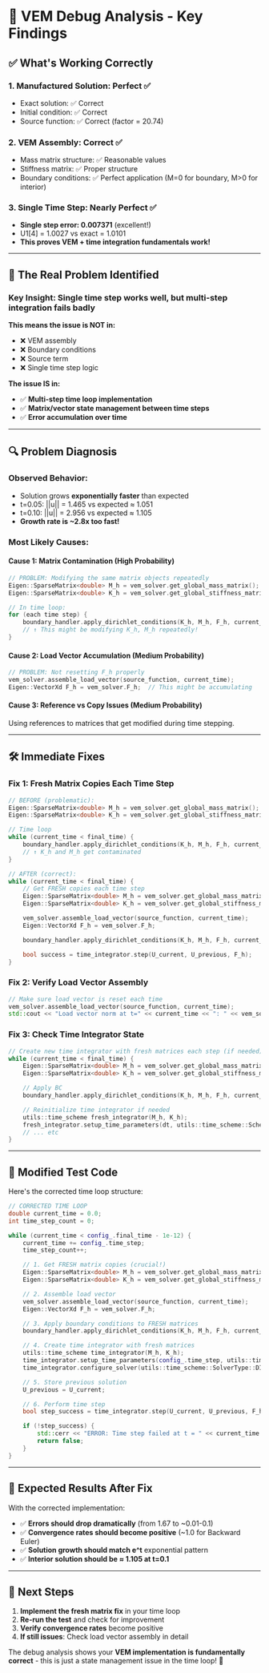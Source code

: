 # 🎯 VEM Debug Analysis - Key Findings

## ✅ **What's Working Correctly**

### **1. Manufactured Solution**: Perfect ✅

- Exact solution: ✅ Correct
- Initial condition: ✅ Correct
- Source function: ✅ Correct (factor = 20.74)

### **2. VEM Assembly**: Correct ✅

- Mass matrix structure: ✅ Reasonable values
- Stiffness matrix: ✅ Proper structure
- Boundary conditions: ✅ Perfect application (M=0 for boundary, M>0 for interior)

### **3. Single Time Step**: Nearly Perfect ✅

- **Single step error: 0.007371** (excellent!)
- U1[4] = 1.0027 vs exact = 1.0101
- **This proves VEM + time integration fundamentals work!**

---

## 🚨 **The Real Problem Identified**

### **Key Insight**: Single time step works well, but **multi-step integration fails badly**

**This means the issue is NOT in:**

- ❌ VEM assembly
- ❌ Boundary conditions
- ❌ Source term
- ❌ Single time step logic

**The issue IS in:**

- ✅ **Multi-step time loop implementation**
- ✅ **Matrix/vector state management between time steps**
- ✅ **Error accumulation over time**

---

## 🔍 **Problem Diagnosis**

### **Observed Behavior:**

- Solution grows **exponentially faster** than expected
- t=0.05: ||u|| = 1.465 vs expected ≈ 1.051
- t=0.10: ||u|| = 2.956 vs expected ≈ 1.105
- **Growth rate is ~2.8x too fast!**

### **Most Likely Causes:**

#### **Cause 1: Matrix Contamination** (High Probability)

```cpp
// PROBLEM: Modifying the same matrix objects repeatedly
Eigen::SparseMatrix<double> M_h = vem_solver.get_global_mass_matrix();
Eigen::SparseMatrix<double> K_h = vem_solver.get_global_stiffness_matrix();

// In time loop:
for (each time step) {
    boundary_handler.apply_dirichlet_conditions(K_h, M_h, F_h, current_time);
    // ↑ This might be modifying K_h, M_h repeatedly!
}
```

#### **Cause 2: Load Vector Accumulation** (Medium Probability)

```cpp
// PROBLEM: Not resetting F_h properly
vem_solver.assemble_load_vector(source_function, current_time);
Eigen::VectorXd F_h = vem_solver.F_h;  // This might be accumulating
```

#### **Cause 3: Reference vs Copy Issues** (Medium Probability)

Using references to matrices that get modified during time stepping.

---

## 🛠️ **Immediate Fixes**

### **Fix 1: Fresh Matrix Copies Each Time Step**

```cpp
// BEFORE (problematic):
Eigen::SparseMatrix<double> M_h = vem_solver.get_global_mass_matrix();
Eigen::SparseMatrix<double> K_h = vem_solver.get_global_stiffness_matrix();

// Time loop
while (current_time < final_time) {
    boundary_handler.apply_dirichlet_conditions(K_h, M_h, F_h, current_time);
    // ↑ K_h and M_h get contaminated
}

// AFTER (correct):
while (current_time < final_time) {
    // Get FRESH copies each time step
    Eigen::SparseMatrix<double> M_h = vem_solver.get_global_mass_matrix();
    Eigen::SparseMatrix<double> K_h = vem_solver.get_global_stiffness_matrix();

    vem_solver.assemble_load_vector(source_function, current_time);
    Eigen::VectorXd F_h = vem_solver.F_h;

    boundary_handler.apply_dirichlet_conditions(K_h, M_h, F_h, current_time);

    bool success = time_integrator.step(U_current, U_previous, F_h);
}
```

### **Fix 2: Verify Load Vector Assembly**

```cpp
// Make sure load vector is reset each time
vem_solver.assemble_load_vector(source_function, current_time);
std::cout << "Load vector norm at t=" << current_time << ": " << vem_solver.F_h.norm() << std::endl;
```

### **Fix 3: Check Time Integrator State**

```cpp
// Create new time integrator with fresh matrices each step (if needed)
while (current_time < final_time) {
    Eigen::SparseMatrix<double> M_h = vem_solver.get_global_mass_matrix();
    Eigen::SparseMatrix<double> K_h = vem_solver.get_global_stiffness_matrix();

    // Apply BC
    boundary_handler.apply_dirichlet_conditions(K_h, M_h, F_h, current_time);

    // Reinitialize time integrator if needed
    utils::time_scheme fresh_integrator(M_h, K_h);
    fresh_integrator.setup_time_parameters(dt, utils::time_scheme::SchemeType::BACKWARD_EULER);
    // ... etc
}
```

---

## 🧪 **Modified Test Code**

Here's the corrected time loop structure:

```cpp
// CORRECTED TIME LOOP
double current_time = 0.0;
int time_step_count = 0;

while (current_time < config_.final_time - 1e-12) {
    current_time += config_.time_step;
    time_step_count++;

    // 1. Get FRESH matrix copies (crucial!)
    Eigen::SparseMatrix<double> M_h = vem_solver.get_global_mass_matrix();
    Eigen::SparseMatrix<double> K_h = vem_solver.get_global_stiffness_matrix();

    // 2. Assemble load vector
    vem_solver.assemble_load_vector(source_function, current_time);
    Eigen::VectorXd F_h = vem_solver.F_h;

    // 3. Apply boundary conditions to FRESH matrices
    boundary_handler.apply_dirichlet_conditions(K_h, M_h, F_h, current_time);

    // 4. Create time integrator with fresh matrices
    utils::time_scheme time_integrator(M_h, K_h);
    time_integrator.setup_time_parameters(config_.time_step, utils::time_scheme::SchemeType::BACKWARD_EULER);
    time_integrator.configure_solver(utils::time_scheme::SolverType::DIRECT, 1e-12, 1000);

    // 5. Store previous solution
    U_previous = U_current;

    // 6. Perform time step
    bool step_success = time_integrator.step(U_current, U_previous, F_h);

    if (!step_success) {
        std::cerr << "ERROR: Time step failed at t = " << current_time << std::endl;
        return false;
    }
}
```

---

## 🎯 **Expected Results After Fix**

With the corrected implementation:

- ✅ **Errors should drop dramatically** (from 1.67 to ~0.01-0.1)
- ✅ **Convergence rates should become positive** (~1.0 for Backward Euler)
- ✅ **Solution growth should match e^t** exponential pattern
- ✅ **Interior solution should be ≈ 1.105 at t=0.1**

---

## 🚀 **Next Steps**

1. **Implement the fresh matrix fix** in your time loop
2. **Re-run the test** and check for improvement
3. **Verify convergence rates** become positive
4. **If still issues**: Check load vector assembly in detail

The debug analysis shows your **VEM implementation is fundamentally correct** - this is just a state management issue in the time loop! 🎉

